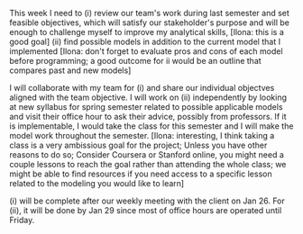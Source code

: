 This week I need to (i) review our team's work during last semester and set feasible objectives, which will satisfy our stakeholder's purpose and will be enough to challenge myself to improve my analytical skills, [Ilona: this is a good goal] (ii) find possible models in addition to the current model that I implemented [Ilona: don't forget to evaluate pros and cons of each model before programming; a good outcome for ii would be an outline that compares past and new models]

I will collaborate with my team for (i) and share our individual objectves aligned with the team objective. I will work on (ii) independently by looking at new syllabus for spring semester related to possible applicable models and visit their office hour to ask their advice, possibly from professors. If it is implementable, I would take the class for this semester and I will make the model work throughout the semester. [Ilona: interesting, I think taking a class is a very ambissious goal for the project; Unless you have other reasons to do so; Consider Coursera or Stanford online, you might need a couple lessons to reach the goal rather than attending the whole class; we might be able to find resources if you need access to a specific lesson related to the modeling you would like to learn]

(i) will be complete after our weekly meeting with the client on Jan 26. For (ii), it will be done by Jan 29 since most of office hours are operated until Friday.